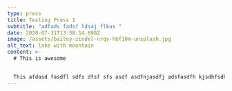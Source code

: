 ```yaml
---
type: press
title: Testing Press 1
subtitle: "adfads fadsf ldsaj flkas "
date: 2020-07-31T13:58:14.698Z
image: /assets/bailey-zindel-nrqv-hbf10m-unsplash.jpg
alt_text: lake with mountain
content: >-
  # This is awesome


  This afdasd fasdfl sdfs dfsf sfs asdf asdfnjasdfj adsfasdfh kjsdhfsdhfjksdhf jhdskjfh adskjfhlaksd hfjkadshfkjsdhfkasdhfk sdfas dfhasdkhfk dskfjhsdkjf kjsdhf .
---
```

